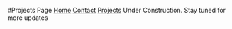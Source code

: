 #Projects Page
[Home]()
[Contact](/Contact.md)
[Projects](/Projects.md)
Under Construction. Stay tuned for more updates
